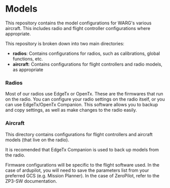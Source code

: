 # Models

This repository contains the model configurations for WARG's various aircraft. This includes radio and flight controller configurations where appropriate.


This repository is broken down into two main directories:
- **radios**: Contains configurations for radios, such as calibrations, global functions, etc.
- **aircraft**: Contains configurations for flight controllers and radio models, as appropriate


### Radios

Most of our radios use EdgeTx or OpenTx. These are the firmwares that run on the radio. You can configure your radio settings on the radio itself, or you can use EdgeTx/OpenTx Companion. This software allows you to backup and copy settings, as well as make changes to the radio easily.

### Aircraft

This directory contains configurations for flight controllers and aircraft models (that live on the radio). 

It is recomended that EdgeTx Companion is used to back up models from the radio.

Firmware configurations will be specific to the flight software used. In the case of ardupilot, you will need to save the parameters list from your preferred GCS (e.g. Mission Planner). In the case of ZeroPilot, refer to the ZP3-SW documentation.